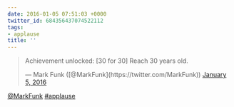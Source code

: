 ```yaml
---
date: 2016-01-05 07:51:03 +0000
twitter_id: 684356437074522112
tags:
- applause
title: ''
---
```


<blockquote class="twitter-tweet"><p lang="en" dir="ltr">Achievement unlocked: [30 for 30] Reach 30 years old.</p>&mdash; Mark Funk ([@MarkFunk](https://twitter.com/MarkFunk)) <a href="https://twitter.com/MarkFunk/status/684238264123953152?ref_src=twsrc%5Etfw">January 5, 2016</a></blockquote>
<script async src="https://platform.twitter.com/widgets.js" charset="utf-8"></script>

[@MarkFunk](https://twitter.com/MarkFunk) [#applause](https://twitter.com/hashtag/applause)
